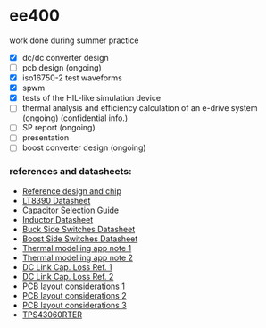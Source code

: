 # ee400
work done during summer practice

- [x] dc/dc converter design
- [ ] pcb design (ongoing)
- [x] iso16750-2 test waveforms
- [x] spwm
- [x] tests of the HIL-like simulation device
- [ ] thermal analysis and efficiency calculation of an e-drive system (ongoing) (confidential info.)
- [ ] SP report (ongoing)
- [ ] presentation
- [ ] boost converter design (ongoing)

### references and datasheets: 
* [Reference design and chip](http://www.ti.com/lit/ds/symlink/lm5118.pdf) 
* [LT8390 Datasheet](http://cds.linear.com/docs/en/datasheet/8390f.pdf)
* [Capacitor Selection Guide](http://www.ti.com/lit/an/slta055/slta055.pdf)
* [Inductor Datasheet](http://katalog.we-online.de/pbs/datasheet/7443641000.pdf)
* [Buck Side Switches Datasheet](https://www.infineon.com/dgdl/BSC014N04LSI_rev2.1.pdf?folderId=db3a304313b8b5a60113cee8763b02d7&fileId=db3a3043353fdc16013552fc8f274806)
* [Boost Side Switches Datasheet](https://www.infineon.com/dgdl/Infineon-BSC009NE2LS5I-DS-v02_00-EN.pdf?fileId=5546d4624bcaebcf014c09a38586234e)
* [Thermal modelling app note 1](https://drive.google.com/open?id=0B_ioIw2-WsF5Z2RaNTREallSNU0)
* [Thermal modelling app note 2](https://drive.google.com/open?id=0B_ioIw2-WsF5bnNVV0NmQVdMLW8)
* [DC Link Cap. Loss Ref. 1](http://ieeexplore.ieee.org/document/5637820/)
* [DC Link Cap. Loss Ref. 2](http://citeseerx.ist.psu.edu/viewdoc/download?doi=10.1.1.6.5343&rep=rep1&type=pdf)
* [PCB layout considerations 1](http://cds.linear.com/docs/en/application-note/an139f.pdf)
* [PCB layout considerations 2](http://www.linear.com/solutions/1821)
* [PCB layout considerations 3](http://cds.linear.com/docs/en/application-note/an136f.pdf)
* [TPS43060RTER](http://www.ti.com/lit/ds/symlink/tps43060.pdf)

